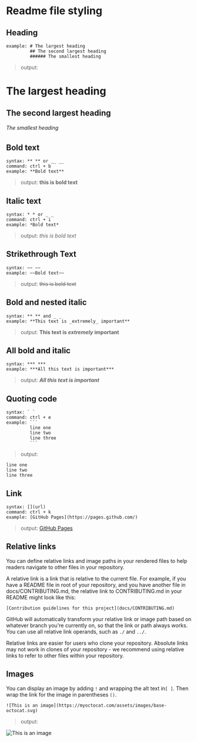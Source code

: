 
# Readme file styling

## Heading
```
example: # The largest heading
         ## The second largest heading
         ###### The smallest heading
```
> output:
# The largest heading
## The second largest heading
###### The smallest heading

## Bold text
```
syntax: ** ** or __ __
command: ctrl + b
example: **Bold text**
```
> output: **this is bold text**

## Italic text
```
syntax: * * or _ _
command: ctrl + i
example: *Bold text*
```
> output: *this is bold text*

## Strikethrough Text
```
syntax: ~~ ~~
example: ~~Bold text~~
```
> output: ~~this is bold text~~

## Bold and nested italic
```
syntax: ** ** and _ _
example: **This text is _extremely_ important**
```
> output: **This text is _extremely_ important**
 
## All bold and italic
```
syntax: *** ***
example: ***All this text is important***
```
> output: ***All this text is important***

## Quoting code
```
syntax: ` `
command: ctrl + e
example: ``` 
         line one
         line two
         line three
         ```
```
> output: 
```
line one
line two
line three
```

## Link
```
syntax: [](url)
command: ctrl + k
example: [GitHub Pages](https://pages.github.com/)
```
> output: [GitHub Pages](https://pages.github.com/)

## Relative links
You can define relative links and image paths in your rendered files to help readers navigate to other files in your repository.

A relative link is a link that is relative to the current file. For example, if you have a README file in root of your repository, and you have another file in docs/CONTRIBUTING.md, the relative link to CONTRIBUTING.md in your README might look like this:
```
[Contribution guidelines for this project](docs/CONTRIBUTING.md)
```
GitHub will automatically transform your relative link or image path based on whatever branch you're currently on, so that the link or path always works. You can use all relative link operands, such as `./` and `../`.

Relative links are easier for users who clone your repository. Absolute links may not work in clones of your repository - we recommend using relative links to refer to other files within your repository.

## Images
You can display an image by adding `!` and wrapping the alt text in`[ ]`. Then wrap the link for the image in parentheses `()`.
```
![This is an image](https://myoctocat.com/assets/images/base-octocat.svg)
```
> output: 

![This is an image](https://myoctocat.com/assets/images/base-octocat.svg)
